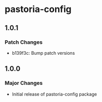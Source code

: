 # pastoria-config

## 1.0.1

### Patch Changes

- b139f3c: Bump patch versions

## 1.0.0

### Major Changes

- Initial release of pastoria-config package
